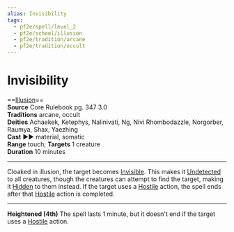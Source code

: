 ```yaml
---
alias: Invisibility
tags:
  - pf2e/spell/level_2
  - pf2e/school/illusion
  - pf2e/tradition/arcane
  - pf2e/tradition/occult
---
```


# Invisibility

==[Illusion](Illusion.md)==  
__Source__ Core Rulebook pg. 347 3.0  
**Traditions** arcane, occult  
**Deities** Achaekek, Ketephys, Nalinivati, Ng, Nivi Rhombodazzle, Norgorber, Raumya, Shax, Yaezhing  
**Cast** ►► material, somatic  
**Range** touch; **Targets** 1 creature  
**Duration** 10 minutes

---

Cloaked in illusion, the target becomes [Invisible](Invisible.md). This makes it [Undetected](Undetected.md) to all creatures, though the creatures can attempt to find the target, making it [Hidden](Hidden.md) to them instead. If the target uses a [Hostile](Hostile.md) action, the spell ends after that [Hostile](Hostile.md) action is completed.

<hr>

**Heightened (4th)** The spell lasts 1 minute, but it doesn't end if the target uses a [Hostile](Hostile.md) action.
